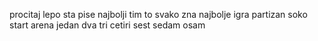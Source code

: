 procitaj lepo sta pise
najbolji tim to svako zna najbolje igra partizan
soko start arena
jedan
dva
tri
cetiri
sest
sedam
osam
